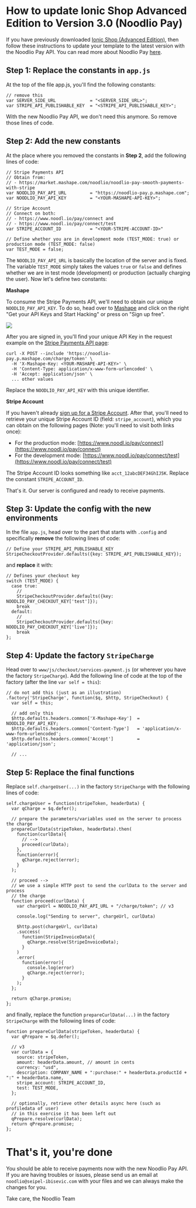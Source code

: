 
# How to update Ionic Shop Advanced Edition to Version 3.0 (Noodlio Pay)

If you have previously downloaded [Ionic Shop (Advanced Edition)](https://www.noodl.io/market/product/P201602271203444/ionic-shop-advanced-edition-full-ecommerce-app-w-stripe-payments-and-admin), then follow these instructions to update your template to the latest version with the Noodlio Pay API. You can read more about Noodlio Pay [here](https://www.noodl.io/market/product/P201604181926406/noodlio-pay-smooth-payments-with-stripe-accept-payments-without-a-server-side-setup).

## Step 1: Replace the constants in `app.js`

At the top of the file app.js, you'll find the following constants:

```
// remove this
var SERVER_SIDE_URL             = "<SERVER_SIDE_URL>";
var STRIPE_API_PUBLISHABLE_KEY  = "<STRIPE_API_PUBLISHABLE_KEY>";
```

With the new Noodlio Pay API, we don't need this anymore. So remove those lines of code.

## Step 2: Add the new constants

At the place where you removed the constants in **Step 2**, add the following lines of code:

```
// Stripe Payments API
// Obtain from:
// - https://market.mashape.com/noodlio/noodlio-pay-smooth-payments-with-stripe
var NOODLIO_PAY_API_URL         = "https://noodlio-pay.p.mashape.com";
var NOODLIO_PAY_API_KEY         = "<YOUR-MASHAPE-API-KEY>";

// Stripe Account
// Connect on both:
// - https://www.noodl.io/pay/connect and
// - https://www.noodl.io/pay/connect/test
var STRIPE_ACCOUNT_ID           = "<YOUR-STRIPE-ACCOUNT-ID>"

// Define whether you are in development mode (TEST_MODE: true) or production mode (TEST_MODE: false)
var TEST_MODE = false;
```

The `NOODLIO_PAY_API_URL` is basically the location of the server and is fixed. The variable `TEST_MODE` simply takes the values `true` or `false` and defines whether we are in test mode (development) or production (actually charging the user). Now let's define two constants:

**Mashape**

To consume the Stripe Payments API, we'll need to obtain our unique `NOODLIO_PAY_API_KEY`. To do so, head over to [Mashape](https://market.mashape.com/noodlio/noodlio-pay-smooth-payments-with-stripe) and click on the right "Get your API Keys and Start Hacking" or press on "Sign up free".

[<img src="http://noodlio-templates.firebaseapp.com/noodlio-pay/img/mashape-api-keys.png">](https://market.mashape.com/noodlio/noodlio-pay-smooth-payments-with-stripe)

After you are signed in, you'll find your unique API Key in the request example on the [Stripe Payments API page](https://market.mashape.com/noodlio/noodlio-pay-smooth-payments-with-stripe):

```
curl -X POST --include 'https://noodlio-pay.p.mashape.com/charge/token' \
  -H 'X-Mashape-Key: <YOUR-MASHAPE-API-KEY>' \
  -H 'Content-Type: application/x-www-form-urlencoded' \
  -H 'Accept: application/json' \
  ... other values
```

Replace the `NOODLIO_PAY_API_KEY` with this unique identifier.

**Stripe Account**

If you haven't already [sign up for a Stripe Account](https://www.stripe.com). After that, you'll need to retrieve your unique Stripe Account ID (field: `stripe_account`), which you can obtain on the following pages (Note: you'll need to visit both links once):

- For the production mode:
[https://www.noodl.io/pay/connect](https://www.noodl.io/pay/connect)
- For the development mode:
[https://www.noodl.io/pay/connect/test](https://www.noodl.io/pay/connect/test)

The Stripe Account ID looks something like `acct_12abcDEF34GhIJ5K`. Replace the constant `STRIPE_ACCOUNT_ID`.

That's it. Our server is configured and ready to receive payments.

## Step 3: Update the config with the new environments

In the file `app.js`, head over to the part that starts with `.config` and specifically **remove** the following lines of code:

```
// Define your STRIPE_API_PUBLISHABLE_KEY
StripeCheckoutProvider.defaults({key: STRIPE_API_PUBLISHABLE_KEY});
```

and **replace** it with:

```
// Defines your checkout key
switch (TEST_MODE) {
  case true:
    //
    StripeCheckoutProvider.defaults({key: NOODLIO_PAY_CHECKOUT_KEY['test']});
    break
  default:
    //
    StripeCheckoutProvider.defaults({key: NOODLIO_PAY_CHECKOUT_KEY['live']});
    break
};
```


## Step 4: Update the factory `StripeCharge`

Head over to `www/js/checkout/services-payment.js` (or wherever you have the factory `StripeCharge`). Add the following line of code at the top of the factory (after the line `var self = this`):

```
// do not add this (just as an illustration)
.factory('StripeCharge', function($q, $http, StripeCheckout) {
  var self = this;

  // add only this
  $http.defaults.headers.common['X-Mashape-Key']  = NOODLIO_PAY_API_KEY;
  $http.defaults.headers.common['Content-Type']   = 'application/x-www-form-urlencoded';
  $http.defaults.headers.common['Accept']         = 'application/json';

  // ...
```

## Step 5: Replace the final functions

Replace `self.chargeUser(...)` in the factory `StripeCharge` with the following lines of code:

```
self.chargeUser = function(stripeToken, headerData) {
  var qCharge = $q.defer();

  // prepare the parameters/variables used on the server to process the charge
  prepareCurlData(stripeToken, headerData).then(
    function(curlData){
      // -->
      proceed(curlData);
    },
    function(error){
      qCharge.reject(error);
    }
  );

  // proceed -->
  // we use a simple HTTP post to send the curlData to the server and process
  // the charge
  function proceed(curlData) {
    var chargeUrl = NOODLIO_PAY_API_URL + "/charge/token"; // v3

    console.log("Sending to server", chargeUrl, curlData)

    $http.post(chargeUrl, curlData)
    .success(
      function(StripeInvoiceData){
        qCharge.resolve(StripeInvoiceData);
      }
    )
    .error(
      function(error){
        console.log(error)
        qCharge.reject(error);
      }
    );
  };

  return qCharge.promise;
};
```

and finally, replace the function `prepareCurlData(...)` in the factory `StripeCharge` with the following lines of code:

```
function prepareCurlData(stripeToken, headerData) {
  var qPrepare = $q.defer();

  // v3
  var curlData = {
    source: stripeToken,
    amount: headerData.amount, // amount in cents
    currency: "usd",
    description: COMPANY_NAME + ":purchase:" + headerData.productId + ":" + headerData.name,
    stripe_account: STRIPE_ACCOUNT_ID,
    test: TEST_MODE,
  };

  // optionally, retrieve other details async here (such as profiledata of user)
  // in this exercise it has been left out
  qPrepare.resolve(curlData);
  return qPrepare.promise;
};
```

# That's it, you're done

You should be able to receive payments now with the new Noodlio Pay API. If you are having troubles or issues, please send us an email at `noodlio@seipel-ibisevic.com` with your files and we can always make the changes for you.

Take care, the Noodlio Team
